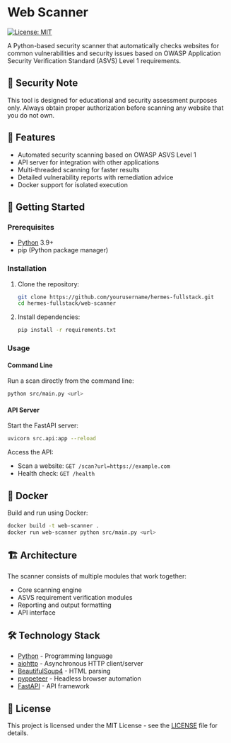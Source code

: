 # Web Scanner

[![License: MIT](https://img.shields.io/badge/License-MIT-blue.svg)](https://opensource.org/licenses/MIT)

A Python-based security scanner that automatically checks websites for common vulnerabilities and security issues based on OWASP Application Security Verification Standard (ASVS) Level 1 requirements.

## 🚨 Security Note

This tool is designed for educational and security assessment purposes only. Always obtain proper authorization before scanning any website that you do not own.

## 🌟 Features

- Automated security scanning based on OWASP ASVS Level 1
- API server for integration with other applications
- Multi-threaded scanning for faster results
- Detailed vulnerability reports with remediation advice
- Docker support for isolated execution

## 🚀 Getting Started

### Prerequisites

- [Python](https://www.python.org/) 3.9+
- pip (Python package manager)

### Installation

1. Clone the repository:
   ```bash
   git clone https://github.com/yourusername/hermes-fullstack.git
   cd hermes-fullstack/web-scanner
   ```

2. Install dependencies:
   ```bash
   pip install -r requirements.txt
   ```

### Usage

#### Command Line

Run a scan directly from the command line:
```bash
python src/main.py <url>
```

#### API Server

Start the FastAPI server:
```bash
uvicorn src.api:app --reload
```

Access the API:
- Scan a website: `GET /scan?url=https://example.com`
- Health check: `GET /health`

## 🐳 Docker

Build and run using Docker:
```bash
docker build -t web-scanner .
docker run web-scanner python src/main.py <url>
```

## 🏗️ Architecture

The scanner consists of multiple modules that work together:
- Core scanning engine
- ASVS requirement verification modules
- Reporting and output formatting
- API interface

## 🛠️ Technology Stack

- [Python](https://www.python.org/) - Programming language
- [aiohttp](https://docs.aiohttp.org/) - Asynchronous HTTP client/server
- [BeautifulSoup4](https://www.crummy.com/software/BeautifulSoup/) - HTML parsing
- [pyppeteer](https://github.com/pyppeteer/pyppeteer) - Headless browser automation
- [FastAPI](https://fastapi.tiangolo.com/) - API framework

## 📜 License

This project is licensed under the MIT License - see the [LICENSE](LICENSE) file for details.